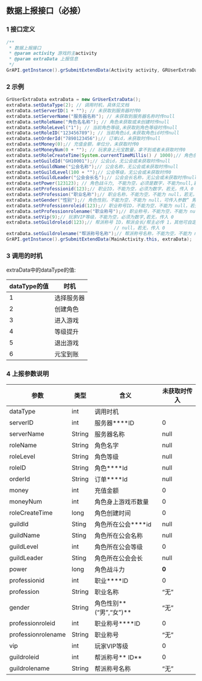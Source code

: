 ## 数据上报接口（必接）

### 1 接口定义

```java
/**
 * 数据上报接口
 * @param activity 游戏的主activity
 * @param extraData 上报信息
 */
GrAPI.getInstance().grSubmitExtendData(Activity activity, GRUserExtraData extraData);
```

### 2 示例

```java
GrUserExtraData extraData = new GrUserExtraData();
extraData.setDataType(2); // 调用时机，具体见文档
extraData.setServerID(1 + ""); // 未获取到服务器时传0
extraData.setServerName("服务器名称"); // 未获取到服务器名称时传null
extraData.setRoleName("角色名名称"); // 角色未获取或未创建时传null
extraData.setRoleLevel("1"); // 当前角色等级,未获取到角色等级时传null
extraData.setRoleID("123456789"); // 当前角色id,未获取角色id时传null
extraData.setOrderId("7890123456");// 订单id，未获取时传null
extraData.setMoney(0);// 充值金额，单位分，未获取时传0
extraData.setMoneyNum(0 + ""); // 玩家身上元宝数量，拿不到或者未获取时传0
extraData.setRoleCreateTime(System.currentTimeMillis() / 1000);// 角色创建时间，未获取或未创建角色时传0
extraData.setGuildId("GH10001");// 公会id，无公会或未获取时传null
extraData.setGuildName("公会名称");// 公会名称，无公会或未获取时传null
extraData.setGuildLevel(100 + "");// 公会等级，无公会或未获取时传0
extraData.setGuildLeader("公会会长名");// 公会会长名称，无公会或未获取时传null
extraData.setPower(123123); // 角色战斗力, 不能为空，必须是数字，不能为null,若无,传0
extraData.setProfessionid(123);// 职业ID，不能为空，必须为数字，若无，传入 0
extraData.setProfession("职业名称");// 职业名称，不能为空，不能为 null，若无，传入 “无”
extraData.setGender("性别");// 角色性别，不能为空，不能为 null，可传入参数“ 男、女、无”
extraData.setProfessionroleid(123);// 职业称号ID，不能为空，不能为 null，若无，传入 0
extraData.setProfessionrolename("职业称号");// 职业称号，不能为空，不能为 null，若无，传入“ 无”
extraData.setVip(9);// 玩家VIP等级，不能为空，必须为数字,若无，传入 0
extraData.setGuildroleid(123);// 帮派称号 ID，帮派会长/帮主必传 1，其他可自定义，不能为空，不能为
										// null，若无，传入 0
extraData.setGuildrolename("帮派称号名称");// 帮派称号名称，不能为空，不能为 null，若无，传入“无”
GrAPI.getInstance().grSubmitExtendData(MainActivity.this, extraData);
```

### 3 调用的时机

extraData中的dataType的值:

| dataType的值 | 时机       |
| ------------ | ---------- |
| 1            | 选择服务器 |
| 2            | 创建角色   |
| 3            | 进入游戏   |
| 4            | 等级提升   |
| 5            | 退出游戏   |
| 6            | 元宝到账   |


### 4 上报参数说明


| 参数               | 类型   | 含义                        | 未获取时传入 |
| ------------------ | ------ | --------------------------- | ------------ |
| dataType           | int    | 调用时机                    |              |
| serverID           | int    | 服务器****ID                | 0            |
| serverName         | String | 服务器名称                  | null         |
| roleName           | String | 角色名字                    | null         |
| roleLevel          | String | 角色等级                    | null         |
| roleID             | String | 角色****Id                  | null         |
| orderId            | String | 订单****Id                  | null         |
| money              | int    | 充值金额                    | 0            |
| moneyNum           | int    | 角色身上游戏币数量          | 0            |
| roleCreateTime     | long   | 角色创建时间                | 0            |
| guildId            | Sting  | 角色所在公会****id          | null         |
| guildName          | Sting  | 角色所在公会名称            | null         |
| guildLevel         | int    | 角色所在公会等级            | 0            |
| guildLeader        | Sting  | 角色所在公会会长            | null         |
| power              | long   | 角色战斗力                  | **0**  |
| professionid       | int    | 职业****ID                  | 0            |
| profession         | String | 职业名称                    | “无”       |
| gender             | String | 角色性别**(“男”,“女”)** | “无”       |
| professionroleid   | int    | 职业称号****ID              | 0            |
| professionrolename | String | 职业称号                    | “无”       |
| vip                | int    | 玩家VIP等级                 | 0            |
| guildroleid        | int    | 帮派称号** ID**             | 0            |
| guildrolename      | String | 帮派称号名称                | “无”       |
